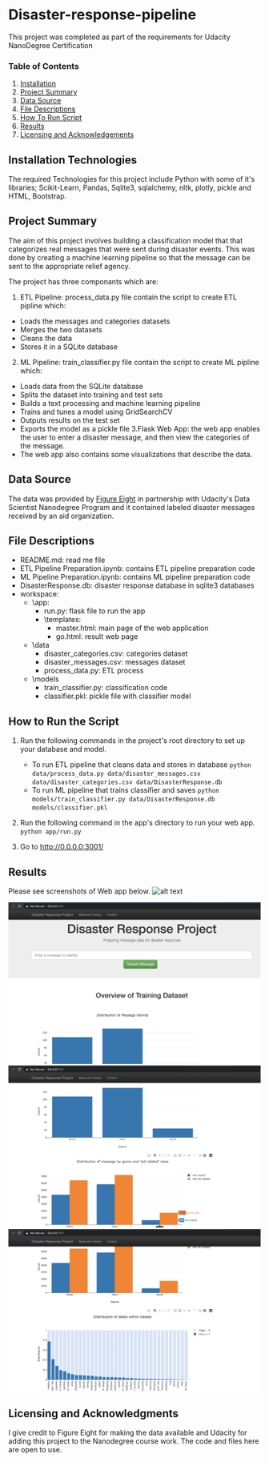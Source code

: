 # Disaster-response-pipeline

This project was completed as part of the requirements for Udacity NanoDegree Certification

### Table of Contents
1. [Installation](#installation)
2. [Project Summary](#Summary)
3. [Data Source](#source)
4. [File Descriptions](#files)
5. [How To Run Script](#script)
5. [Results](#results)
6. [Licensing and Acknowledgements](#licensing)

## Installation Technologies <a name="installation"></a>
The required Technologies for this project include Python with some of it's libraries; Scikit-Learn, Pandas, Sqlite3, sqlalchemy, nltk, plotly, pickle and HTML, Bootstrap.


## Project Summary <a name="Summary"></a>
The aim of this project involves building a classification model that that categorizes real messages that were sent during disaster events. This was done by creating a machine learning pipeline so that the message can be sent to the appropriate relief agency.


The project has three componants which are:

1. ETL Pipeline: process_data.py file contain the script to create ETL pipline which:
 - Loads the messages and categories datasets
 - Merges the two datasets
 - Cleans the data
 - Stores it in a SQLite database
2. ML Pipeline: train_classifier.py file contain the script to create ML pipline which:
 - Loads data from the SQLite database
 - Splits the dataset into training and test sets
 - Builds a text processing and machine learning pipeline
 - Trains and tunes a model using GridSearchCV
 - Outputs results on the test set
 - Exports the model as a pickle file
 3.Flask Web App: the web app enables the user to enter a disaster message, and then view the categories of the message.
 - The web app also contains some visualizations that describe the data.


## Data Source <a name="source"></a>
The data was provided by [Figure Eight](https://www.figure-eight.com) in partnership with Udacity's Data Scientist Nanodegree Program and it contained labeled disaster messages received by an aid organization.

## File Descriptions <a name="files"></a>

 - README.md: read me file
 - ETL Pipeline Preparation.ipynb: contains ETL pipeline preparation code
 - ML Pipeline Preparation.ipynb: contains ML pipeline preparation code
 - DisasterResponse.db: disaster response database in sqlite3 databases
 - workspace:
    - \app:
       - run.py: flask file to run the app
       - \templates:
            - master.html: main page of the web application 
            - go.html: result web page
    - \data
        - disaster_categories.csv: categories dataset
        - disaster_messages.csv: messages dataset
        - process_data.py: ETL process
    - \models
        - train_classifier.py: classification code
        - classifier.pkl: pickle file with classifier model
        
 
## How to Run the Script <a name="script"></a>
1. Run the following commands in the project's root directory to set up your database and model.

    - To run ETL pipeline that cleans data and stores in database
        `python data/process_data.py data/disaster_messages.csv data/disaster_categories.csv data/DisasterResponse.db`
    - To run ML pipeline that trains classifier and saves
        `python models/train_classifier.py data/DisasterResponse.db models/classifier.pkl`

2. Run the following command in the app's directory to run your web app.
    `python app/run.py`

3. Go to http://0.0.0.0:3001/

## Results <a name="results"></a>
Please see screenshots of Web app below.
![alt text](image.jpg)

![image1](image1.png)
![image2](image2.png)
![image3](image3.png)

## Licensing and Acknowledgments <a name="licensing"></a>
I give credit to Figure Eight for making the data available and Udacity for adding this project to the Nanodegree course work. The code and files here are open to use.


